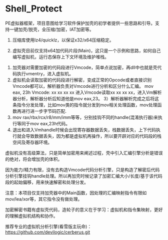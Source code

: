 # Shell_Protect
PE虚拟器框架，项目意图给学习软件保护加壳的初学者提供一些思路和引导。支持一键加壳/脱壳，全压缩/加密，IAT加密等。
1. 压缩库使用lz4/quicklz，以保证x32/x64压缩稳定。

2. 虚拟壳目前仅支持x64加代码片段(Main)，这只是一个示例和思路，如何自己编写虚拟机，运行态保存上下文环境及维护堆栈。
1) 加壳器对需要加密的代码段进行Vmcode，简单点说加密，再dll中也就是壳代码执行vmentry，进入虚拟机。
2) 虚拟机会读取加密的代码段进行解密，变成正常的Opcode或者直接识别Vmcode都可以，解析器负责对Vmcode进行分析和区分什么汇编。
mov eax, 23h  Vmcode: xx xx xx xx 进入Vmcode读取xx xx xx xx，进入Vm解析器分析，解析器分析后知道他是mov eax,23。
3）解析器解析完成之后将这条指令分发处理，比如mov类的指令就分发到mov相关处理函数，mov处理函数再进行进一步字节码匹配.
4) mov rax/rbx/rcx/r8/mm/imm等等，分别挂钩不同的handle(混淆执行器)来执行等同于mov eax,23h代码。
5) 退出和进入Vmhandle时候会出现寄存器数据丢失，栈数据丢失，上下代码执行就会导致数据丢失，因为都是虚拟机再操作，所以要开辟对应的代码段的栈空间及寄存器环境。

虚拟机没有高级算法，只是简单加密用来阐述过程，壳中引入汇编引擎分析是错误的绝对，将会增加壳的体积。

因为能力/精力有限，没有去构造Vmcode代码分析引擎，只是构造了解密后代码分析引擎挂钩handle处理。所以再加壳时候记录了加密汇编大小/长度/基于该代码段的起始偏移，用来快速解密和处理分发。

注意：本项目仅支持加壳器中的Main函数，因处理的汇编映射指令有限如mov/lea/xor等，其它指令没有做处理。

加密解密书籍有虚拟壳代码，造轮子的意义在于学习：虚拟机和指令集映射，更好的理解虚拟机结构和协作。

推荐专业的虚拟机分析引擎(看雪版主玩命)： https://github.com/devilogic/cerberus.git 
